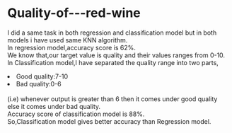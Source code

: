 # Quality-of---red-wine
I did a same task in both regression and classification model but in both models i have used same KNN algorithm.<br>
In regression model,accuracy score is 62%.<br>
We know that,our target value is quality and their values ranges from 0-10.<br>
In Classification model,I have separated the quality range into two parts,
  <li>Good quality:7-10</li>
  <li>Bad quality:0-6</li>
 <br>
(i.e) whenever output is greater than 6 then it comes under good quality else it comes under bad quality.<br>
Accuracy score of classification model is 88%.<br>
So,Classification model gives better accuracy than Regression model. 

